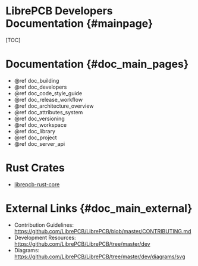 LibrePCB Developers Documentation {#mainpage}
=============================================

[TOC]

# Documentation {#doc_main_pages}

- @ref doc_building
- @ref doc_developers
- @ref doc_code_style_guide
- @ref doc_release_workflow
- @ref doc_architecture_overview
- @ref doc_attributes_system
- @ref doc_versioning
- @ref doc_workspace
- @ref doc_library
- @ref doc_project
- @ref doc_server_api


# Rust Crates

- [librepcb-rust-core](./librepcb_rust_core/index.html)


# External Links {#doc_main_external}

- Contribution Guidelines: https://github.com/LibrePCB/LibrePCB/blob/master/CONTRIBUTING.md
- Development Resources: https://github.com/LibrePCB/LibrePCB/tree/master/dev
- Diagrams: https://github.com/LibrePCB/LibrePCB/tree/master/dev/diagrams/svg
